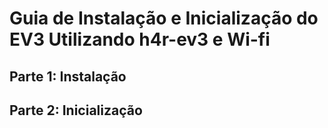 # Guia de Instalação e Inicialização do EV3 Utilizando h4r-ev3 e Wi-fi

## Parte 1: Instalação

## Parte 2: Inicialização
